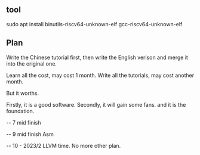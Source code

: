 
## tool

sudo apt install binutils-riscv64-unknown-elf gcc-riscv64-unknown-elf


## Plan

Write the Chinese tutorial first, then write the English verison and merge it into the original one.


Learn all the cost, may cost 1 month. Write all the tutorials, may cost another month.

But it worths.

Firstly, it is a good software. Secondly, it will gain some fans. and it is the foundation.

-- 7 mid finish

-- 9 mid finish Asm

-- 10 - 2023/2 LLVM time. No more other plan.
